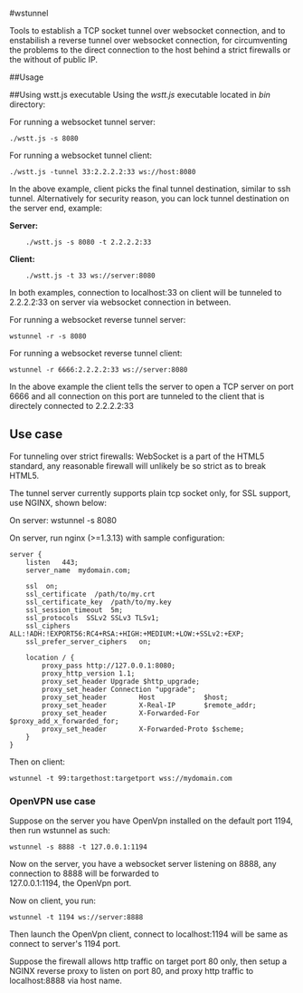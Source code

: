 #wstunnel


Tools to establish a TCP socket tunnel over websocket connection, and to enstabilish a reverse tunnel over websocket connection, for circumventing the problems to the direct connection to the host behind a strict firewalls or the without of public IP.

##Usage

##Using wstt.js executable
Using the *wstt.js* executable located in *bin* directory:

For running a websocket tunnel server:  

    ./wstt.js -s 8080


For running a websocket tunnel client: 

    ./wstt.js -tunnel 33:2.2.2.2:33 ws://host:8080

In the above example, client picks the final tunnel destination, similar to ssh tunnel.  Alternatively for security reason, you can lock tunnel destination on the server end, example:

**Server:**
        
        ./wstt.js -s 8080 -t 2.2.2.2:33

**Client:**
        
        ./wstt.js -t 33 ws://server:8080

In both examples, connection to localhost:33 on client will be tunneled to 2.2.2.2:33 on server via websocket connection in between.

For running a websocket reverse tunnel server:

    wstunnel -r -s 8080

For running a websocket reverse tunnel client:

    wstunnel -r 6666:2.2.2.2:33 ws://server:8080

In the above example the client tells the server to open a TCP server on port 6666 and all connection on this port are tunneled to the client that is directely connected to 2.2.2.2:33

## Use case

For tunneling over strict firewalls: WebSocket is a part of the HTML5 standard, any reasonable firewall will unlikely
be so strict as to break HTML5. 

The tunnel server currently supports plain tcp socket only, for SSL support, use NGINX, shown below:

On server:
    wstunnel -s 8080

On server, run nginx (>=1.3.13) with sample configuration:

    server {
        listen   443;
        server_name  mydomain.com;

        ssl  on;
        ssl_certificate  /path/to/my.crt
        ssl_certificate_key  /path/to/my.key
        ssl_session_timeout  5m;
        ssl_protocols  SSLv2 SSLv3 TLSv1;
        ssl_ciphers  ALL:!ADH:!EXPORT56:RC4+RSA:+HIGH:+MEDIUM:+LOW:+SSLv2:+EXP;
        ssl_prefer_server_ciphers   on;

        location / {
            proxy_pass http://127.0.0.1:8080;
            proxy_http_version 1.1;
            proxy_set_header Upgrade $http_upgrade;
            proxy_set_header Connection "upgrade";
            proxy_set_header        Host            $host;
            proxy_set_header        X-Real-IP       $remote_addr;
            proxy_set_header        X-Forwarded-For $proxy_add_x_forwarded_for;
            proxy_set_header        X-Forwarded-Proto $scheme;
        }
    }

Then on client:

    wstunnel -t 99:targethost:targetport wss://mydomain.com


### OpenVPN use case

Suppose on the server you have OpenVpn installed on the default port 1194,  then run wstunnel as such:

    wstunnel -s 8888 -t 127.0.0.1:1194
    
Now on the server, you have a websocket server listening on 8888, any connection to 8888 will be forwarded to  
127.0.0.1:1194, the OpenVpn port.

Now on client, you run:

    wstunnel -t 1194 ws://server:8888
  
Then launch the OpenVpn client, connect to localhost:1194 will be same as connect to server's 1194 port.

Suppose the firewall allows http traffic on target port 80 only, then setup a NGINX reverse proxy to listen on port 80,
and proxy http traffic to localhost:8888 via host name.

